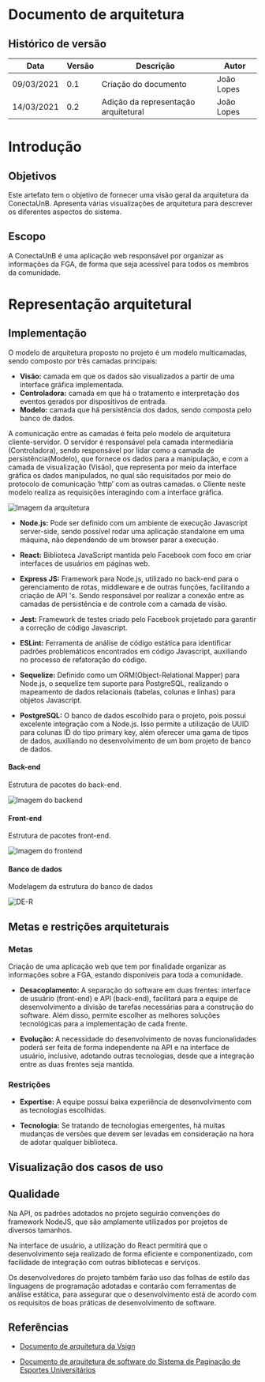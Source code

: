 # Documento de arquitetura

## Histórico de versão

| Data | Versão | Descrição | Autor |
| ------ | ---------- | ------------- | -------- |
| 09/03/2021 | 0.1 | Criação do documento | João Lopes |
| 14/03/2021 | 0.2 | Adição da representação arquitetural |  João Lopes |


# Introdução

## Objetivos 
Este artefato tem o objetivo de fornecer uma visão geral da arquitetura da ConectaUnB. Apresenta várias visualizações de arquitetura para descrever os diferentes aspectos do sistema.

## Escopo
A ConectaUnB é uma aplicação web responsável por organizar as informações da FGA, de forma que seja acessível para todos os membros da comunidade. 

# Representação arquitetural

## Implementação
O modelo de arquitetura proposto no projeto é um modelo multicamadas, sendo composto por três camadas principais:

* **Visão:** camada em que os dados são visualizados a partir de uma interface gráfica implementada.
* **Controladora:** camada em que há o tratamento e interpretação dos eventos gerados por dispositivos de entrada.
* **Modelo:** camada que há persistência dos dados, sendo composta pelo banco de dados.

A comunicação entre as camadas é feita pelo modelo de arquitetura cliente-servidor. O servidor é responsável pela camada intermediária (Controladora), sendo responsável por lidar como a camada de persistência(Modelo), que fornece os dados para a manipulação, e com a camada de visualização (Visão), que representa por meio da interface gráfica os dados manipulados,  no qual são requisitados por meio do protocolo de comunicação ‘http’ com as outras camadas. o Cliente neste modelo realiza as requisições interagindo com a interface gráfica. 

![Imagem da arquitetura](assets/arquitetura.png)

* **Node.js:** Pode ser definido com um ambiente de execução Javascript server-side, sendo possível rodar uma aplicação standalone em uma máquina, não dependendo de um browser parar a execução.

* **React:** Biblioteca JavaScript mantida pelo Facebook com foco em criar interfaces de usuários em páginas web.
* **Express JS:** Framework para Node.js, utilizado no back-end para o gerenciamento de rotas, middleware e de outras funções, facilitando a criação de API 's. Sendo responsável por realizar a conexão entre as camadas de persistência e de controle com a camada de visão.

* **Jest:** Framework de testes criado pelo Facebook projetado para garantir a correção de código Javascript.

* **ESLint:** Ferramenta de análise de código estática para identificar padrões problemáticos encontrados em código Javascript, auxiliando no processo de refatoração do código.

* **Sequelize:** Definido como um ORM(Object-Relational Mapper) para Node.js, o sequelize tem suporte para PostgreSQL, realizando o mapeamento de dados relacionais (tabelas, colunas e linhas) para objetos Javascript.

* **PostgreSQL:** O banco de dados escolhido para o projeto, pois possui excelente integração com a Node.js. Isso permite a utilização de UUID para colunas ID do tipo primary key, além oferecer uma gama de tipos de dados, auxiliando no desenvolvimento de um bom projeto de banco de dados.

#### Back-end
Estrutura de pacotes do back-end.

![Imagem do backend](assets/backend.png)


#### Front-end
Estrutura de pacotes front-end.

![Imagem do frontend](assets/frontend.png)

#### Banco de dados
Modelagem da estrutura do banco de dados

![DE-R](assets/der.png)

## Metas e restrições arquiteturais

### Metas
Criação de uma aplicação web que tem por finalidade organizar as informações sobre a FGA, estando disponíveis para toda a comunidade. 

* **Desacoplamento:** A separação do software em duas frentes: interface de usuário (front-end) e API (back-end), facilitará para a equipe de desenvolvimento a divisão de tarefas necessárias para a construção do software. Além disso, permite escolher as melhores soluções tecnológicas para a implementação de cada frente.

* **Evolução:** A necessidade do desenvolvimento de novas funcionalidades poderá ser feita de forma independente na API e na interface de usuário, inclusive, adotando outras tecnologias, desde que a integração entre as duas frentes seja mantida.

### Restrições

* **Expertise:** A equipe possui baixa experiência de desenvolvimento com as tecnologias escolhidas. 

* **Tecnologia:** Se tratando de tecnologias emergentes, há muitas mudanças de versões que devem ser levadas em consideração na hora de adotar qualquer biblioteca.

## Visualização dos casos de uso


## Qualidade

Na API, os padrões adotados no projeto seguirão convenções do framework NodeJS, que são amplamente utilizados por projetos de diversos tamanhos.

Na interface de usuário, a utilização do React permitirá que o desenvolvimento seja realizado de forma eficiente e componentizado, com facilidade de integração com outras bibliotecas e serviços.

Os desenvolvedores do projeto também farão uso das folhas de estilo das linguagens de programação adotadas e contarão com ferramentas de análise estática, para assegurar que o desenvolvimento está de acordo com os requisitos de boas práticas de desenvolvimento de software.


## Referências

* [Documento de arquitetura da Vsign](https://fga-eps-mds.github.io/2019.2-Vsign/project/architectureDocument/)


* [Documento de arquitetura de software do Sistema de Paginação de Esportes Universitários](http://www.facom.ufu.br/~flavio/pds1/files/2016-01/Documento%20de%20Arquitetura%20de%20Software%20do%20SPEU%201-Exemplo-RUP.pdf)

